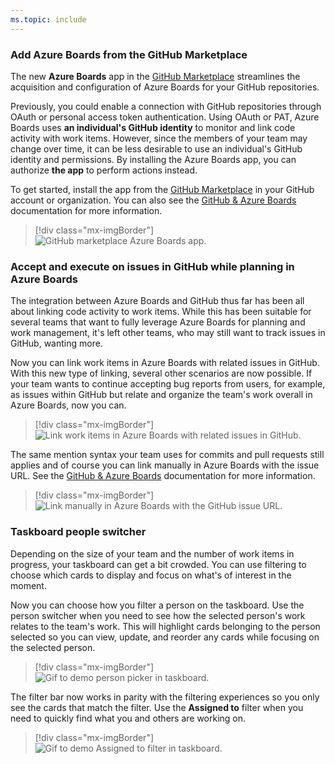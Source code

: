 ```yaml
---
ms.topic: include
---
```


### Add Azure Boards from the GitHub Marketplace

The new **Azure Boards** app in the [GitHub Marketplace](https://aka.ms/azureboardsgithub/install) streamlines the acquisition and configuration of Azure Boards for your GitHub repositories. 

Previously, you could enable a connection with GitHub repositories through OAuth or personal access token authentication. Using OAuth or PAT, Azure Boards uses **an individual's GitHub identity** to monitor and link code activity with work items. However, since the members of your team may change over time, it can be less desirable to use an individual's GitHub identity and permissions. By installing the Azure Boards app, you can authorize **the app** to perform actions instead. 

To get started, install the app from the [GitHub Marketplace](https://aka.ms/azureboardsgithub/install) in your GitHub account or organization. You can also see the [GitHub & Azure Boards](/azure/devops/boards/github/?view=azure-devops&preserve-view=true) documentation for more information.

> [!div class="mx-imgBorder"]
> ![GitHub marketplace Azure Boards app.](../../media/151_01.png "GitHub marketplace Azure Boards app")

### Accept and execute on issues in GitHub while planning in Azure Boards

The integration between Azure Boards and GitHub thus far has been all about linking code activity to work items. While this has been suitable for several teams that want to fully leverage Azure Boards for planning and work management, it's left other teams, who may still want to track issues in GitHub, wanting more. 

Now you can link work items in Azure Boards with related issues in GitHub. With this new type of linking, several other scenarios are now possible. If your team wants to continue accepting bug reports from users, for example, as issues within GitHub but relate and organize the team's work overall in Azure Boards, now you can.

> [!div class="mx-imgBorder"]
> ![Link work items in Azure Boards with related issues in GitHub.](../../media/151_04.png "Link work items in Azure Boards with related issues in GitHub")

The same mention syntax your team uses for commits and pull requests still applies and of course you can link manually in Azure Boards with the issue URL. See the [GitHub & Azure Boards](/azure/devops/boards/github/) documentation for more information.

> [!div class="mx-imgBorder"]
> ![Link manually in Azure Boards with the GitHub issue URL.](../../media/151_05.png "Link manually in Azure Boards with the GitHub issue URL")

### Taskboard people switcher

Depending on the size of your team and the number of work items in progress, your taskboard can get a bit crowded. You can use filtering to choose which cards to display and focus on what's of interest in the moment. 

Now you can choose how you filter a person on the taskboard.  Use the person switcher when you need to see how the selected person's work relates to the team's work. This will highlight cards belonging to the person selected so you can view, update, and reorder any cards while focusing on the selected person.

> [!div class="mx-imgBorder"]
> ![Gif to demo person picker in taskboard.](../../media/151_01.gif "gif to demo person picker in taskboard")

The filter bar now works in parity with the filtering experiences so you only see the cards that match the filter. Use the **Assigned to** filter when you need to quickly find what you and others are working on.

> [!div class="mx-imgBorder"]
> ![Gif to demo Assigned to filter in taskboard.](../../media/151_02.gif "gif to demo Assigned to filter in taskboard")